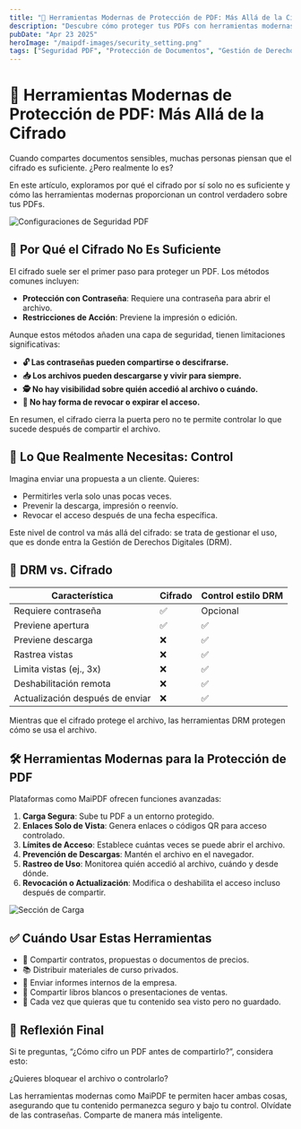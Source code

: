 ```yaml
---
title: "🔐 Herramientas Modernas de Protección de PDF: Más Allá de la Cifrado"
description: "Descubre cómo proteger tus PDFs con herramientas modernas que van más allá de los métodos tradicionales de cifrado."
pubDate: "Apr 23 2025"
heroImage: "/maipdf-images/security_setting.png"
tags: ["Seguridad PDF", "Protección de Documentos", "Gestión de Derechos Digitales", "Cifrado"]
---
```


# 🔐 Herramientas Modernas de Protección de PDF: Más Allá de la Cifrado

<div class="intro-panel">
  <p>Cuando compartes documentos sensibles, muchas personas piensan que el cifrado es suficiente. ¿Pero realmente lo es?</p>
  <p>En este artículo, exploramos por qué el cifrado por sí solo no es suficiente y cómo las herramientas modernas proporcionan un control verdadero sobre tus PDFs.</p>
</div>

![Configuraciones de Seguridad PDF](/maipdf-images/security_setting.png)

## 🔑 Por Qué el Cifrado No Es Suficiente

El cifrado suele ser el primer paso para proteger un PDF. Los métodos comunes incluyen:

- **Protección con Contraseña**: Requiere una contraseña para abrir el archivo.
- **Restricciones de Acción**: Previene la impresión o edición.

Aunque estos métodos añaden una capa de seguridad, tienen limitaciones significativas:

- **🔓 Las contraseñas pueden compartirse o descifrarse.**
- **📥 Los archivos pueden descargarse y vivir para siempre.**
- **🕵️ No hay visibilidad sobre quién accedió al archivo o cuándo.**
- **🔁 No hay forma de revocar o expirar el acceso.**

En resumen, el cifrado cierra la puerta pero no te permite controlar lo que sucede después de compartir el archivo.

## 🧠 Lo Que Realmente Necesitas: Control

Imagina enviar una propuesta a un cliente. Quieres:

- Permitirles verla solo unas pocas veces.
- Prevenir la descarga, impresión o reenvío.
- Revocar el acceso después de una fecha específica.

Este nivel de control va más allá del cifrado: se trata de gestionar el uso, que es donde entra la Gestión de Derechos Digitales (DRM).

## 🔐 DRM vs. Cifrado

| Característica           | Cifrado | Control estilo DRM |
|--------------------------|---------|--------------------|
| Requiere contraseña      | ✅      | Opcional           |
| Previene apertura        | ✅      | ✅                 |
| Previene descarga        | ❌      | ✅                 |
| Rastrea vistas           | ❌      | ✅                 |
| Limita vistas (ej., 3x)  | ❌      | ✅                 |
| Deshabilitación remota   | ❌      | ✅                 |
| Actualización después de enviar | ❌ | ✅                 |

Mientras que el cifrado protege el archivo, las herramientas DRM protegen cómo se usa el archivo.

## 🛠 Herramientas Modernas para la Protección de PDF

Plataformas como MaiPDF ofrecen funciones avanzadas:

1. **Carga Segura**: Sube tu PDF a un entorno protegido.
2. **Enlaces Solo de Vista**: Genera enlaces o códigos QR para acceso controlado.
3. **Límites de Acceso**: Establece cuántas veces se puede abrir el archivo.
4. **Prevención de Descargas**: Mantén el archivo en el navegador.
5. **Rastreo de Uso**: Monitorea quién accedió al archivo, cuándo y desde dónde.
6. **Revocación o Actualización**: Modifica o deshabilita el acceso incluso después de compartir.

![Sección de Carga](/maipdf-images/upload_section.png)

## ✅ Cuándo Usar Estas Herramientas

- 📄 Compartir contratos, propuestas o documentos de precios.
- 📚 Distribuir materiales de curso privados.
- 🧠 Enviar informes internos de la empresa.
- 🧾 Compartir libros blancos o presentaciones de ventas.
- 🔐 Cada vez que quieras que tu contenido sea visto pero no guardado.

## 🧭 Reflexión Final

Si te preguntas, “¿Cómo cifro un PDF antes de compartirlo?”, considera esto:

¿Quieres bloquear el archivo o controlarlo?

Las herramientas modernas como MaiPDF te permiten hacer ambas cosas, asegurando que tu contenido permanezca seguro y bajo tu control. Olvídate de las contraseñas. Comparte de manera más inteligente.